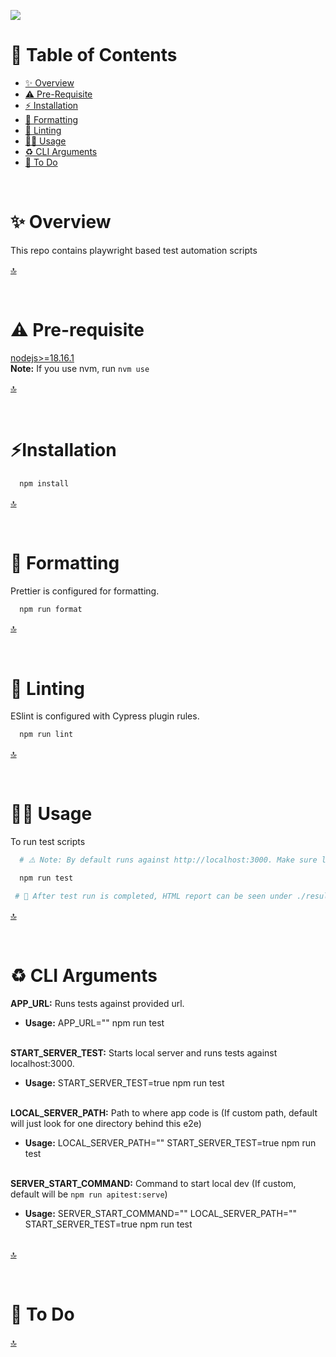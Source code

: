 [<img src="https://img.shields.io/badge/BUILT WITH-🎭 PLAYWRIGHT-COLOR.svg?logo=LOGO">](https://playwright.dev/)

# 📖 Table of Contents

- [✨ Overview](#✨-overview)
- [⚠️ Pre-Requisite](#⚠️-pre-requisite)
- [⚡️ Installation](#⚡️-installation)
- [💾 Formatting](#💾-formatting)
- [👀 Linting](#👀-linting)
- [👨‍💻 Usage](#👨‍💻-usage)
- [♻️ CLI Arguments](#♻️-cli-arguments)
- [📄 To Do](#📄-to-do)

</br>

# ✨ Overview

This repo contains playwright based test automation scripts

[🔝](#)

</br>

# ⚠️ Pre-requisite

[nodejs>=18.16.1](https://nodejs.org/en) \
 **Note:** If you use nvm, run `nvm use`

[🔝](#)

</br>

# ⚡️Installation

```bash
  npm install
```

[🔝](#)

</br>

# 💾 Formatting

Prettier is configured for formatting.

```bash
  npm run format
```

[🔝](#)

</br>

# 👀 Linting

ESlint is configured with Cypress plugin rules.

```bash
  npm run lint
```

[🔝](#)

</br>

# 👨‍💻 Usage

To run test scripts

```bash
  # ⚠️ Note: By default runs against http://localhost:3000. Make sure local server is up and running before running the below command. See CLI arguments below for other options.

  npm run test

 # 🎉 After test run is completed, HTML report can be seen under ./results/html folder with index.html file name

```

[🔝](#)

</br>

# ♻️ CLI Arguments

**APP_URL:** Runs tests against provided url.

- **Usage:** APP_URL="" npm run test  
  <br/>

**START_SERVER_TEST:** Starts local server and runs tests against localhost:3000.

- **Usage:** START_SERVER_TEST=true npm run test  
  <br/>

**LOCAL_SERVER_PATH:** Path to where app code is (If custom path, default will just look for one directory behind this e2e)

- **Usage:** LOCAL_SERVER_PATH="" START_SERVER_TEST=true npm run test  
  <br/>

**SERVER_START_COMMAND:** Command to start local dev (If custom, default will be `npm run apitest:serve`)

- **Usage:** SERVER_START_COMMAND="" LOCAL_SERVER_PATH="" START_SERVER_TEST=true npm run test  
  <br/>

[🔝](#)

</br>

# 📄 To Do

[🔝](#)
